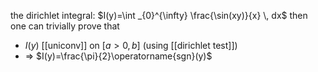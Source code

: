 the dirichlet integral: $I(y)=\int _{0}^{\infty} \frac{\sin(xy)}{x} \, dx$
then one can trivially prove that
- $I(y)$ [[uniconv]] on $[a>0,b]$ (using [[dirichlet test]])
- => $I(y)=\frac{\pi}{2}\operatorname{sgn}(y)$
